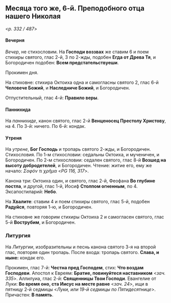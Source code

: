 
## Месяца того же, 6-й. Преподобного отца нашего Николая  

<*p. 332 / 487*>

#### Вечерня

*Вечер*, не стихословим. На **Господи воззвах** же ставим 6 и поем стихиры святого, глас 2-й, 3 по 2-жды, 
подобен **Егда от Древа Тя**, и Богородичен подобен: **Всем предстательствуеши**.  

Прокимен дня. 

На стиховне: стихира Октоиха одна и самогласны святого 2, глас 6-й **Человече Божий**, 
и **Наследниче Божий**, и Богородичен.

Отпустительный, глас 4-й: **Правило веры**. 

#### Паннихида

На *паннихиде*, канон святого, глас 2-й **Венценосец Престолу Христову**, на 4. 
По 3-й: ничего. 
По 6-й: кондак.  

#### Утреня

На *утрене*, **Бог Господь** и тропарь святого 2-жды, и Богородичен. Стихословия. 
По 1-м стихословии: седальны Октоиха, и мученичен, и Богородичен. 
По 2-м стихословии: седален святого, глас 8-й **Возшед на высоту добродетелей**, и Богородичен. 
Чтение: житие его, ему же начало: *Σοφόν τι χρῆμα* <*PG 116, 317*>. 

Канона три: Октоиха один, и святого, глас 2-й, Феофана **Во глубине постла**, и другой, глас 1-й, 
Иосиф **Столпом огненным**, по 4. 
Эксапостиларий: **Небо**. 

На **Хвалите**: ставим 4 и поем стихиры святого, глас 5-й, подобен **Радуйся**, повторяя 1-ю, 
и Богородичен. 

На стиховне же говорим стихиры Октоиха 2 и самогласен святого, глас 5-й **Вострубим**, и Богородичен.  

### Литургия 

На *Литургии*, изобразительны и песнь канона святого 3-я на второй глас, повторяя один тропарь. 
После входа: тропарь святого. **Слава, и ныне:** кондак его.  

Прокимен, глас 7-й: **Честна пред Господем**, стих: **Что воздам Господеви**. 
Апостол к Евреям: **Братие, повинуйтеся наставником** <*зач. 335*>. 
Аллилуиа, глас 2-й: **Священницы Твои Господи**. 
Евангелие от Луки: **Во время оно, ста Иисус на месте равне** <*зач. 24*>, ищи в пятницу 2-й седмицы 
<*Луки, или 19-й седмицы по Пятидесятнице*>. 
Причастен: **В память**. 
